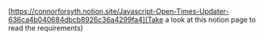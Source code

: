 [https://connorforsyth.notion.site/Javascript-Open-Times-Updater-636ca4b040684dbcb8926c36a4299fa4](Take a look at this notion page to read the requirements)
